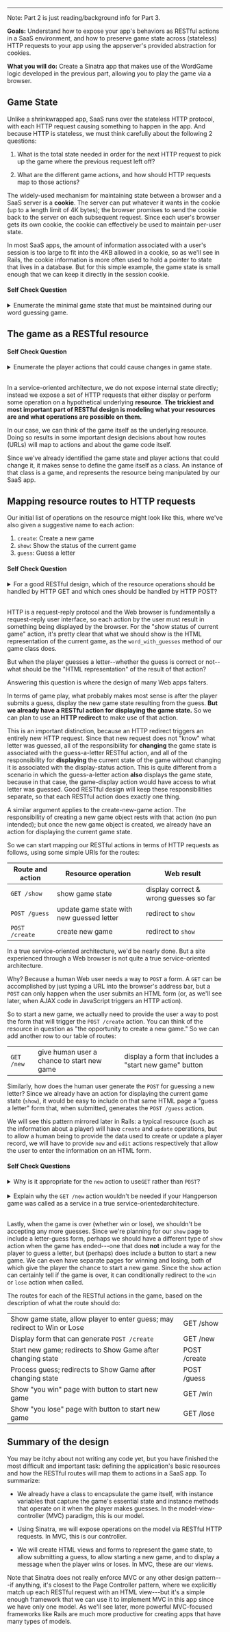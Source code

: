 -------------
Note: Part 2 is just reading/background info for Part 3.

**Goals:**  Understand how to expose your app's behaviors as RESTful actions in a SaaS environment, and how to preserve game state across (stateless) HTTP requests to your app using the appserver's provided abstraction for cookies.

**What you will do:** Create a Sinatra app that makes use of the WordGame logic developed in the previous part, allowing you to play the game via  a browser.

Game State
----------

Unlike a shrinkwrapped app, SaaS runs over the stateless HTTP protocol, with each HTTP request causing something to happen in the app.  And because HTTP is stateless, we must think carefully about the following 2 questions:  

1. What is the total state needed in order for the next HTTP request to pick up the game where the previous request left off?

2. What are the different game actions, and how should HTTP requests map to those actions?


The widely-used mechanism for maintaining state between a browser and a SaaS server is a **cookie**.  The server can put whatever it wants in the cookie (up to a length limit of 4K bytes); the browser promises to send the cookie back to the server on each subsequent request.  Since each user's browser gets its own cookie, the cookie can effectively be used to maintain per-user state.

In most SaaS apps, the amount of information associated with a user's session is too large to fit into the 4KB allowed in a cookie, so as we'll see in Rails, the cookie information is more often used to hold a pointer to state that lives in a database.  But for this simple example, the game state is small enough that we can keep it directly in the session cookie.

#### Self Check Question

<details><summary>Enumerate the minimal game state that must be maintained during our word guessing game.</summary><p><blockquote>The secret word; the list of letters that have been guessed correctly; the list of letters that have been guessed incorrectly.  Conveniently, the well-factored WordGame class encapsulates this state using its instance variables, as proper object-oriented design recommends.</blockquote></p></details>

The game as a RESTful resource
------------------------------

#### Self Check Question

<details><summary>Enumerate the player actions that could cause changes in game state.</summary><p><blockquote>Guess a letter: possibly modifies the lists of correct or incorrect guesses; possibly results in winning or losing the game.<br/><br/>Start new game: chooses a new word and sets the incorrect and correct guess lists to empty.</blockquote></p></details>
<br />

In a service-oriented architecture, we do not expose internal state directly; instead we expose a set of HTTP requests that either display or perform some operation on a hypothetical underlying **resource**.  **The trickiest and most important part of RESTful design is modeling what your resources are and what operations are possible on them.**

In our case, we can think of the game itself as the underlying resource.  Doing so results in some important design decisions about how routes (URLs) will map to actions and about the game code itself.

Since we've already identified the game state and player actions that could change it, it makes sense to define the game itself as a class. An instance of that class is a game, and represents the resource being manipulated by our SaaS app.

Mapping resource routes to HTTP requests
----------------------------------------

Our initial list of operations on the resource might look like this, where we've also given a suggestive name to each action:

1. `create`: Create a new game
2. `show`: Show the status of the current game
3. `guess`: Guess a letter

#### Self Check Question

<details><summary>For a good RESTful design, which of the resource operations should be handled by HTTP GET and which ones should be handled by HTTP POST?</summary><p><blockquote>Operations handled with <code>GET</code> should not have side effects on the resource, so <code>show</code> can be handled by a <code>GET</code>, but <code>create</code> and <code>guess</code> (which modify game state) should use <CODE>POST</CODE>.  (In fact, in a true service-oriented architecture we can also choose to use other HTTP verbs like <CODE>PUT</CODE> and <CODE>DELETE</CODE>, but we won't cover that in this assignment.)</blockquote></p></details>

<br />

HTTP is a request-reply protocol and the Web browser is fundamentally a request-reply user interface, so each action by the user must result in something being displayed by the browser.  For the "show status of current game" action, it's pretty clear that what we should show is the HTML representation of the current game, as the `word_with_guesses` method of our game class does. 

But when the player guesses a letter--whether the guess is correct or not--what should be the "HTML representation" of the result of that action?

Answering this question is where the design of many Web apps falters.

In terms of game play, what probably makes most sense is after the player submits a guess, display the new game state resulting from the guess.  **But we already have a RESTful action for displaying the game state.**  So we can plan to use an **HTTP redirect** to make use of that action.

This is an important distinction, because an HTTP redirect triggers an entirely new HTTP request.  Since that new request does not "know" what letter was guessed, all of the responsibility for **changing** the game state is associated with the guess-a-letter RESTful action, and all of the responsibility for **displaying** the current state of the game without changing it is associated with the display-status action.  This is quite different from a scenario in which the guess-a-letter action **also** displays the game state, because in that case, the game-display action would have access to what letter was guessed.  Good RESTful design will keep these responsibilities separate, so that each RESTful action does exactly one thing.

A similar argument applies to the create-new-game action.  The responsibility of creating a new game object rests with that action (no pun intended); but once the new game object is created, we already have an action for displaying the current game state.

So we can start mapping our RESTful actions in terms of HTTP requests as follows, using some simple URIs for the routes:

<table>
<thead>
<tr>
<th> Route and action </th><th>  Resource operation</th> <th>  Web result</th>
</tr>
</thead>
<tbody>

<tr><td> <code>GET /show</code>      </td><td>   show game state      </td><td>  display correct & wrong guesses so far</td></tr>
<tr><td> <code>POST /guess</code>    </td><td>   update game state with new guessed letter </td><td> redirect to <code>show</code></td></tr>
<tr><td> <code>POST /create</code>   </td><td>   create new game      </td><td>  redirect to <code>show</code></td></tr>
</tbody>
</table>

In a true service-oriented architecture, we'd be nearly done.  But a site experienced through a Web browser is not quite a true service-oriented architecture.

Why?  Because a human Web user needs a way to `POST` a form.  A `GET` can be accomplished by just typing a URL into the browser's address bar, but a `POST` can only happen when the user submits an HTML form (or, as we'll see later, when AJAX code in JavaScript triggers an HTTP action).

So to start a new game, we actually need to provide the user a way to post the form that will trigger the `POST /create` action.  You can think of the resource in question as "the opportunity to create a new game."  So we can add another row to our table of routes:

<table>
<tbody>
<tr>
<td><code>GET /new</code>   </td><td>  give human user a chance to start new game </td><td> display a form that includes a "start new game"  button  </td>
</tr>
</tbody>
</table>

Similarly, how does the human user generate the `POST` for guessing a new letter?  Since we already have an action for displaying the current game state (`show`), it would be easy to include on that same HTML page a "guess a letter" form that, when submitted, generates the `POST /guess` action.

We will see this pattern mirrored later in Rails: a typical resource (such as the information about a player) will have `create` and `update` operations, but to allow a human being to provide the data used to create or update a player record, we will have to provide `new` and `edit` actions respectively that allow the user to enter the information on an HTML form.

#### Self Check Questions

<details><summary>Why is it appropriate for the <code>new</code> action to use<CODE>GET</CODE> rather than <CODE>POST</CODE>?</summary><p><blockquote>The <code>new</code> action doesn't by itself cause any state change: it just returns a form that the player can submit.</blockquote></p></details>
<br />

<details><summary>Explain why the <code>GET /new</code> action wouldn't be needed if your Hangperson game was called as a service in a true service-orientedarchitecture. </summary><p><blockquote>In a true SOA, the service that calls Hangperson can generate an HTTP <CODE>POST</CODE> request directly.  The only reason for the <code>new</code> action is to provide the human Web user a way to generate that request.</blockquote></p></details>
<br />

Lastly, when the game is over (whether win or lose), we shouldn't be accepting any more guesses.  Since we're planning for our `show` page to include a letter-guess form, perhaps we should have a different type of `show` action when the game has ended---one that does **not** include a way for the player to guess a letter, but (perhaps) does include a button to start a new game.  We can even have separate pages for winning and losing, both of which give the player the chance to start a new game.  Since the `show` action can certainly tell if the game is over, it can conditionally redirect to the `win` or `lose` action when called.

The routes for each of the RESTful actions in the game, based on the description of what the route should do:

<table>
<tr>
<td>
Show game state, allow player to enter guess; may redirect to Win or
Lose  </td>
<td>GET /show</td>
</tr>
<tr>
<td>Display form that can generate <code>POST /create</code>   </td><td>  GET /new</td>
</tr>
<tr><td>Start new game; redirects to Show Game after changing
state</td><td>  POST /create</td></tr>
<tr><td>
Process guess; redirects to Show Game after changing state </td><td>POST
/guess</td></tr>
<tr><td>
Show "you win" page with button to start new game </td><td>GET
/win</td></tr>
<tr><td>
Show "you lose" page with button to start new game </td><td>GET
/lose</td></tr>
</table>


## Summary of the design

You may be itchy about not writing any code yet, but you have finished the most difficult and important task: defining the application's basic resources and how the RESTful routes will map them to actions in a SaaS app.  To summarize:

* We already have a class to encapsulate the game itself, with instance variables that capture the game's essential state and instance methods that operate on it when the player makes guesses.  In the model-view-controller (MVC) paradigm, this is our model.

* Using Sinatra, we will expose operations on the model via RESTful HTTP requests.  In MVC, this is our controller.

* We will create HTML views and forms to represent the game state, to allow submitting a guess, to allow starting a new game, and to display a message when the player wins or loses.  In MVC, these are our views.

Note that Sinatra does not really enforce MVC or any other design pattern---if anything,  it's closest to the Page Controller pattern, where we explicitly match up each RESTful request with an HTML view---but it's a simple enough framework that we can use it to implement MVC in this app since we have only one model.  As we'll see later, more powerful MVC-focused frameworks like Rails are much more productive for creating apps that have many types of models.
